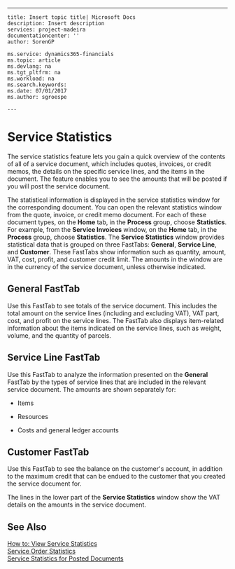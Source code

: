 ---
    title: Insert topic title| Microsoft Docs
    description: Insert description
    services: project-madeira
    documentationcenter: ''
    author: SorenGP

    ms.service: dynamics365-financials
    ms.topic: article
    ms.devlang: na
    ms.tgt_pltfrm: na
    ms.workload: na
    ms.search.keywords:
    ms.date: 07/01/2017
    ms.author: sgroespe

    ---
# Service Statistics
The service statistics feature lets you gain a quick overview of the contents of all of a service document, which includes quotes, invoices, or credit memos, the details on the specific service lines, and the items in the document. The feature enables you to see the amounts that will be posted if you will post the service document.  
  
 The statistical information is displayed in the service statistics window for the corresponding document. You can open the relevant statistics window from the quote, invoice, or credit memo document. For each of these document types, on the **Home** tab, in the **Process** group, choose **Statistics**. For example, from the  **Service Invoices** window, on the **Home** tab, in the **Process** group, choose **Statistics**. The **Service Statistics** window provides statistical data that is grouped on three FastTabs: **General**, **Service Line**, and **Customer**. These FastTabs show information such as quantity, amount, VAT, cost, profit, and customer credit limit. The amounts in the window are in the currency of the service document, unless otherwise indicated.  
  
## General FastTab  
 Use this FastTab to see totals of the service document. This includes the total amount on the service lines \(including and excluding VAT\), VAT part, cost, and profit on the service lines. The FastTab also displays item-related information about the items indicated on the service lines, such as weight, volume, and the quantity of parcels.  
  
## Service Line FastTab  
 Use this FastTab to analyze the information presented on the **General** FastTab by the types of service lines that are included in the relevant service document. The amounts are shown separately for:  
  
-   Items  
  
-   Resources  
  
-   Costs and general ledger accounts  
  
## Customer FastTab  
 Use this FastTab to see the balance on the customer's account, in addition to the maximum credit that can be endued to the customer that you created the service document for.  
  
 The lines in the lower part of the **Service Statistics** window show the VAT details on the amounts in the service document.  
  
## See Also  
 [How to: View Service Statistics](../FullExperience/how-to-view-service-statistics.md)   
 [Service Order Statistics](../FullExperience/service-order-statistics.md)   
 [Service Statistics for Posted Documents](../FullExperience/service-statistics-for-posted-documents.md)